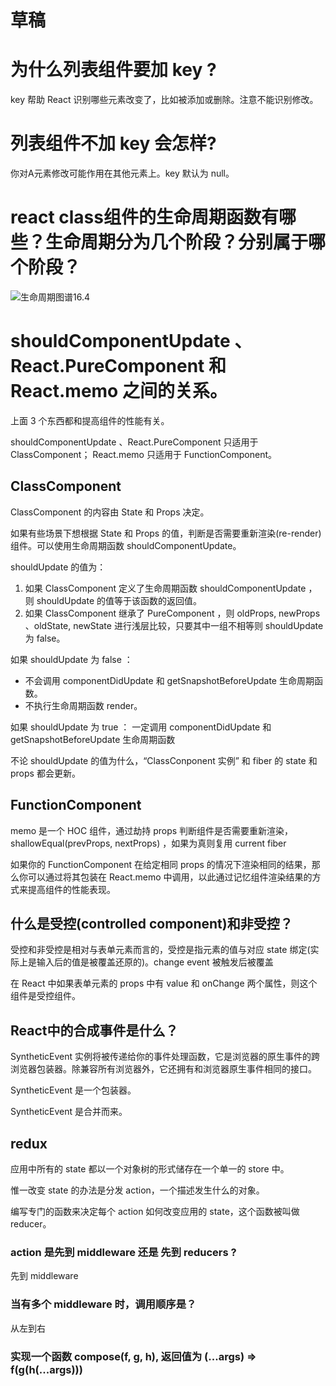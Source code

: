 <!-- markdownlint-disable -->
# 草稿

# 为什么列表组件要加 key ?
key 帮助 React 识别哪些元素改变了，比如被添加或删除。注意不能识别修改。

# 列表组件不加 key 会怎样?
你对A元素修改可能作用在其他元素上。key 默认为 null。

# react class组件的生命周期函数有哪些？生命周期分为几个阶段？分别属于哪个阶段？

![生命周期图谱16.4](https://oss.taichiyi.com/markdown/os96fh8k.jpg)

# shouldComponentUpdate 、React.PureComponent 和 React.memo 之间的关系。

上面 3 个东西都和提高组件的性能有关。

shouldComponentUpdate 、React.PureComponent 只适用于 ClassComponent；
React.memo 只适用于 FunctionComponent。

## ClassComponent

ClassComponent 的内容由 State 和 Props 决定。

如果有些场景下想根据 State 和 Props 的值，判断是否需要重新渲染(re-render)组件。可以使用生命周期函数 shouldComponentUpdate。

shouldUpdate 的值为：

1. 如果 ClassComponent 定义了生命周期函数 shouldComponentUpdate ，则 shouldUpdate 的值等于该函数的返回值。
2. 如果 ClassComponent 继承了 PureComponent ，则 oldProps, newProps 、oldState, newState 进行浅层比较，只要其中一组不相等则 shouldUpdate 为 false。

如果 shouldUpdate 为 false ：
- 不会调用 componentDidUpdate 和 getSnapshotBeforeUpdate 生命周期函数。
- 不执行生命周期函数 render。

如果 shouldUpdate 为 true ：
一定调用 componentDidUpdate 和 getSnapshotBeforeUpdate 生命周期函数

不论 shouldUpdate 的值为什么，“ClassConponent 实例” 和 fiber 的 state 和 props 都会更新。

## FunctionComponent

memo 是一个 HOC 组件，通过劫持 props 判断组件是否需要重新渲染， shallowEqual(prevProps, nextProps) ，如果为真则复用 current fiber 

如果你的 FunctionComponent 在给定相同 props 的情况下渲染相同的结果，那么你可以通过将其包装在 React.memo 中调用，以此通过记忆组件渲染结果的方式来提高组件的性能表现。

## 什么是受控(controlled component)和非受控？

受控和非受控是相对与表单元素而言的，受控是指元素的值与对应 state 绑定(实际上是输入后的值是被覆盖还原的)。change event 被触发后被覆盖

在 React 中如果表单元素的 props 中有 value 和 onChange 两个属性，则这个组件是受控组件。

## React中的合成事件是什么？

SyntheticEvent 实例将被传递给你的事件处理函数，它是浏览器的原生事件的跨浏览器包装器。除兼容所有浏览器外，它还拥有和浏览器原生事件相同的接口。

SyntheticEvent 是一个包装器。

SyntheticEvent 是合并而来。

## redux

应用中所有的 state 都以一个对象树的形式储存在一个单一的 store 中。

惟一改变 state 的办法是分发 action，一个描述发生什么的对象。 

编写专门的函数来决定每个 action 如何改变应用的 state，这个函数被叫做 reducer。

### action 是先到 middleware 还是 先到 reducers ? 
先到 middleware

### 当有多个 middleware 时，调用顺序是？
从左到右

### 实现一个函数 compose(f, g, h), 返回值为 (...args) => f(g(h(...args)))
